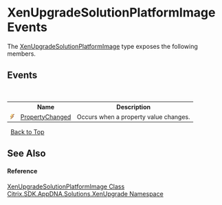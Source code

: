 # XenUpgradeSolutionPlatformImage Events
 

The <a href="e4cd4f04-dc79-5a7c-8e29-437668349f58">XenUpgradeSolutionPlatformImage</a> type exposes the following members.


## Events
&nbsp;<table><tr><th></th><th>Name</th><th>Description</th></tr><tr><td>![Public event](media/pubevent.gif "Public event")</td><td><a href="0c0d0c6a-c1d0-ebb1-20c2-afbd65252a11">PropertyChanged</a></td><td>
Occurs when a property value changes.</td></tr></table>&nbsp;
<a href="#xenupgradesolutionplatformimage-events">Back to Top</a>

## See Also


#### Reference
<a href="e4cd4f04-dc79-5a7c-8e29-437668349f58">XenUpgradeSolutionPlatformImage Class</a><br /><a href="2805b95f-a335-5d98-deaf-c0312b394eda">Citrix.SDK.AppDNA.Solutions.XenUpgrade Namespace</a><br />